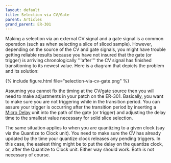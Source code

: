 ```yaml
---
layout: default
title: Selection via CV/Gate
parent: Articles
grand_parent: ER-301
---
```


Making a selection via an external CV signal and a gate signal is a common operation (such as when selecting a slice of sliced sample).  However, depending on the source of the CV and gate signals, you might have trouble getting reliable results because you have not insured that the gate (or trigger) is arriving chronologically '''after''' the CV signal has finished transitioning to its newest value.  Here is a diagram that depicts the problem and its solution:

{% include figure.html
file="selection-via-cv-gate.png"
%}

Assuming you cannot fix the timing at the CV/gate source then you will need to make adjustments in your patch on the ER-301.  Basically, you want to make sure you are not triggering while in the transition period. You can assure your trigger is occurring after the transition period by inserting a [Micro Delay](/er-301/core-pkg/micro-delay) unit into the path of the gate (or trigger) and adjusting the delay time to the smallest value necessary for solid slice selection.

The same situation applies to when you are quantizing to a given clock (say via the Quantize to Clock unit). You need to make sure the CV has already updated by the time your quantize clock releases any pending triggers. In this case, the easiest thing might be to put the delay on the quantize clock, or, after the Quantize to Clock unit. Either way should work. Both is not necessary of course.

